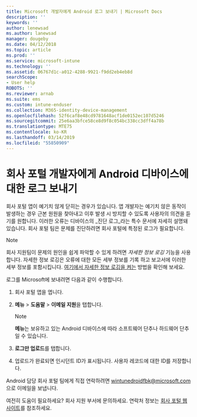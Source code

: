 ```yaml
---
title: Microsoft 개발자에게 Android 로그 보내기 | Microsoft Docs
description: ''
keywords: ''
author: lenewsad
ms.author: lanewsad
manager: dougeby
ms.date: 04/12/2018
ms.topic: article
ms.prod: ''
ms.service: microsoft-intune
ms.technology: ''
ms.assetid: 06767d1c-a012-4288-9921-f9dd2eb4eb8d
searchScope:
- User help
ROBOTS: ''
ms.reviewer: arnab
ms.suite: ems
ms.custom: intune-enduser
ms.collection: M365-identity-device-management
ms.openlocfilehash: 52f6caf8e48cd9781648acf1de0152ec107d5246
ms.sourcegitcommit: 25e6aa3bfce58ce8d9f8c054bc338cc3dff4a78b
ms.translationtype: MTE75
ms.contentlocale: ko-KR
ms.lasthandoff: 03/14/2019
ms.locfileid: "55850909"
---
```

# <a name="send-logs-to-the-company-portal-developers-for-android-devices"></a>회사 포털 개발자에게 Android 디바이스에 대한 로그 보내기

회사 포털 앱이 예기치 않게 닫히는 경우가 있습니다. 앱 개발자는 예기치 않은 동작이 발생하는 경우 근본 원원을 찾아내고 이후 발생 시 방지할 수 있도록 사용자의 의견을 듣기를 원합니다. 이러한 오류는 디바이스의 _진단 로그_라는 특수 문서에 자세히 설명돼 있습니다. 회사 포털 팀은 문제를 진단하려면 회사 포털에 특정된 로그가 필요합니다.

> [!Note]
> 회사 지원팀이 문제의 원인을 쉽게 파악할 수 있게 하려면 _자세한 정보 로깅_ 기능을 사용합니다. 자세한 정보 로깅은 오류에 대한 모든 세부 정보를 기록 하고 보고서에 이러한 세부 정보를 포함시킵니다. [여기에서 자세한 정보 로깅을 켜는](use-verbose-logging-to-help-your-it-administrator-fix-device-issues-android.md) 방법을 확인해 보세요. 

로그를 Microsoft에 보내려면 다음과 같이 수행합니다.

1.  회사 포털 앱을 엽니다.

2.  **메뉴** > **도움말** > **이메일 지원**을 탭합니다.

    > [!NOTE]
    > **메뉴**는 보유하고 있는 Android 디바이스에 따라 소프트웨어 단추나 하드웨어 단추일 수 있습니다.

3.  **로그만 업로드**를 탭합니다.

4.  업로드가 완료되면 인시던트 ID가 표시됩니다. 사용자 레코드에 대한 ID를 저장합니다.

Android 담당 회사 포털 팀에게 직접 연락하려면 <a href="mailto:wintunedroidfbk@microsoft.com?subject=Send logs to Microsoft&body=Describe the issue you are having.">wintunedroidfbk@microsoft.com</a>으로 이메일을 보냅니다. 

여전히 도움이 필요하세요? 회사 지원 부서에 문의하세요. 연락처 정보는 [회사 포털 웹 사이트](https://go.microsoft.com/fwlink/?linkid=2010980)를 참조하세요.
